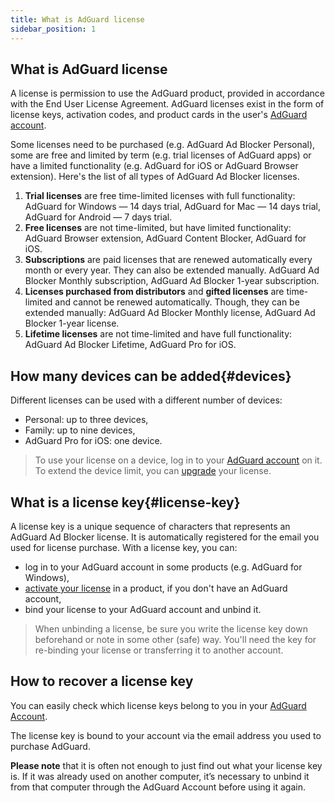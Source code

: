 ```yaml
---
title: What is AdGuard license
sidebar_position: 1
---
```


## What is AdGuard license 

A license is permission to use the AdGuard product, provided in accordance with the End User License Agreement. AdGuard licenses exist in the form of license keys, activation codes, and product cards in the user's [AdGuard account](/general/account/register.md).

Some licenses need to be purchased (e.g. AdGuard Ad Blocker Personal), some are free and limited by term (e.g. trial licenses of AdGuard apps) or have a limited functionality (e.g. AdGuard for iOS or AdGuard Browser extension). Here's the list of all types of AdGuard Ad Blocker licenses.

1. **Trial licenses** are free time-limited licenses with full functionality:
    AdGuard for Windows — 14 days trial,
    AdGuard for Mac — 14 days trial,
    AdGuard for Android — 7 days trial.
2. **Free licenses** are not time-limited, but have limited functionality:
    AdGuard Browser extension,
    AdGuard Content Blocker,
    AdGuard for iOS.
3. **Subscriptions** are paid licenses that are renewed automatically every month or every year. They can also be extended manually.
    AdGuard Ad Blocker Monthly subscription,
    AdGuard Ad Blocker 1-year subscription.
4. **Licenses purchased from distributors** and **gifted licenses** are time-limited and cannot be renewed automatically. Though, they can be extended manually:
    AdGuard Ad Blocker Monthly license,
    AdGuard Ad Blocker 1-year license.
5. **Lifetime licenses** are not time-limited and have full functionality:
    AdGuard Ad Blocker Lifetime,
    AdGuard Pro for iOS.

## How many devices can be added{#devices}

Different licenses can be used with a different number of devices:
* Personal: up to three devices,
* Family: up to nine devices,
* AdGuard Pro for iOS: one device.

> To use your license on a device, log in to your [AdGuard account](../account/features.md) on it.
> To extend the device limit, you can [upgrade](activation.md#how-to-upgrade-a-license) your license.

## What is a license key{#license-key} 

A license key is a unique sequence of characters that represents an AdGuard Ad Blocker license. It is automatically registered for the email you used for license purchase. With a license key, you can:
* log in to your AdGuard account in some products (e.g. AdGuard for Windows),
* [activate your license](activation.md) in a product, if you don't have an AdGuard account,
* bind your license to your AdGuard account and unbind it.

> When unbinding a license, be sure you write the license key down beforehand or note in some other (safe) way. You'll need the key for re-binding your license or transferring it to another account.

## How to recover a license key

You can easily check which license keys belong to you in your [AdGuard Account](../account/register.md).

The license key is bound to your account via the email address you used to purchase AdGuard.

**Please note** that it is often not enough to just find out what your license key is. If it was already used on another computer, it’s necessary to unbind it from that computer through the AdGuard Account before using it again.